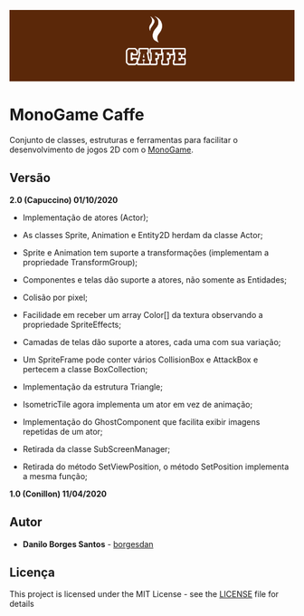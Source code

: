 ![MonoGame.Caffe Logo](Logos/banner_800.png)

# MonoGame Caffe

Conjunto de classes, estruturas e ferramentas para facilitar o desenvolvimento de jogos 2D com o [MonoGame](http://www.monogame.net/).


## Versão

**2.0 (Capuccino) 01/10/2020**

* Implementação de atores (Actor);
* As classes Sprite, Animation e Entity2D herdam da classe Actor;
* Sprite e Animation tem suporte a transformações (implementam a propriedade TransformGroup);
* Componentes e telas dão suporte a atores, não somente as Entidades;
* Colisão por pixel;
* Facilidade em receber um array Color[] da textura observando a propriedade SpriteEffects;
* Camadas de telas dão suporte a atores, cada uma com sua variação;
* Um SpriteFrame pode conter vários CollisionBox e AttackBox e pertecem a classe BoxCollection;
* Implementação da estrutura Triangle;
* IsometricTile agora implementa um ator em vez de animação;
* Implementação do GhostComponent que facilita exibir imagens repetidas de um ator;

* Retirada da classe SubScreenManager;
* Retirada do método SetViewPosition, o método SetPosition implementa a mesma função;

**1.0 (Conillon) 11/04/2020**


## Autor

* **Danilo Borges Santos** - [borgesdan](https://github.com/borgesdan)

## Licença

This project is licensed under the MIT License - see the [LICENSE](LICENSE) file for details
